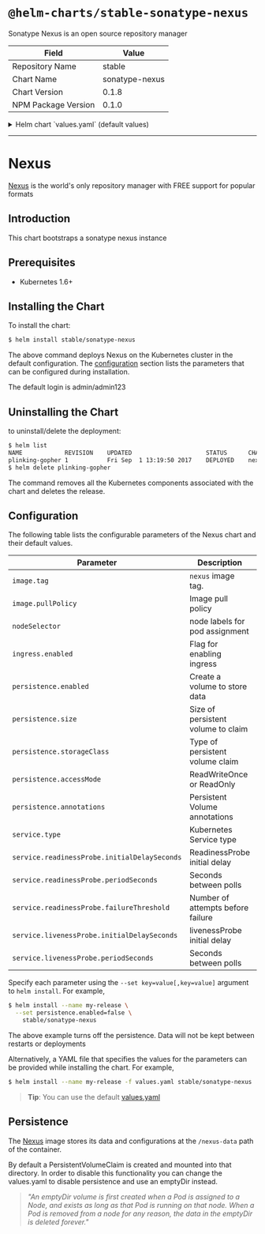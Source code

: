 # `@helm-charts/stable-sonatype-nexus`

Sonatype Nexus is an open source repository manager

| Field               | Value          |
| ------------------- | -------------- |
| Repository Name     | stable         |
| Chart Name          | sonatype-nexus |
| Chart Version       | 0.1.8          |
| NPM Package Version | 0.1.0          |

<details>

<summary>Helm chart `values.yaml` (default values)</summary>

```yaml
# Default values for nexus.
# This is a YAML-formatted file.
# Declare variables to be passed into your templates.
replicaCount: 1
image:
  repository: clearent/nexus
  tag: 3.5.1-02

# node labels for node selection
# nodeSelector:
#   cloud.google.com/gke-nodepool: default-pool

service:
  name: nexus
  type: LoadBalancer
  externalPort: 8081
  internalPort: 8081
  readinessProbe:
    initialDelaySeconds: 30
    periodSeconds: 30
    failureThreshold: 6
  livenessProbe:
    initialDelaySeconds: 30
    periodSeconds: 30
  annotations: {}
  # foo.io/bar: "true"
ingress:
  enabled: false
  # Used to create an Ingress record.
  # hosts:
  #  - nexus.local
  # annotations:
  #  kubernetes.io/ingress.class: nginx
  #  kubernetes.io/tls-acme: "true"
  # tls: {}
  # Secrets must be manually created in the namespace.
  #  - secretName: nexus-tls
  #    hosts:
  #      - nexus.local
## Configuration if choosing to host docker registry
docker:
  enabled: false
  # Used to enable a docker registry
  # port: 5509
  # host: docker.local
## Persist data to a persitent volume
persistence:
  enabled: true
  ## If defined, storageClassName: <storageClass>
  ## If set to "-", storageClassName: "", which disables dynamic provisioning
  ## If undefined (the default) or set to null, no storageClassName spec is
  ##   set, choosing the default provisioner.  (gp2 on AWS, standard on
  ##   GKE, AWS & OpenStack)
  ##
  # storageClass: "-"
  # annotations:
  #  "helm.sh/resource-policy": keep
  accessMode: ReadWriteOnce
  size: 8Gi
resources:
  {}
  # We usually recommend not to specify default resources and to leave this as a conscious
  # choice for the user. This also increases chances charts run on environments with little
  # resources, such as Minikube. If you do want to specify resources, uncomment the following
  # lines, adjust them as necessary, and remove the curly braces after 'resources:'.
  # limits:
  #  cpu: "1"
  #  memory: "1Gi"
  # requests:
  #  cpu: "100m"
  #  memory: "128Mi"
```

</details>

---

# Nexus

[Nexus](https://www.sonatype.com/nexus-repository-oss) is the world's only repository manager with FREE support for popular formats

## Introduction

This chart bootstraps a sonatype nexus instance

## Prerequisites

- Kubernetes 1.6+

## Installing the Chart

To install the chart:

```bash
$ helm install stable/sonatype-nexus
```

The above command deploys Nexus on the Kubernetes cluster in the default configuration. The [configuration](#configuration) section lists the parameters that can be configured during installation.

The default login is admin/admin123

## Uninstalling the Chart

to uninstall/delete the deployment:

```bash
$ helm list
NAME           	REVISION	UPDATED                 	STATUS  	CHART      	NAMESPACE
plinking-gopher	1       	Fri Sep  1 13:19:50 2017	DEPLOYED	nexus-0.1.0	default
$ helm delete plinking-gopher
```

The command removes all the Kubernetes components associated with the chart and deletes the release.

## Configuration

The following table lists the configurable parameters of the Nexus chart and their default values.

| Parameter                                    | Description                        | Default                                   |
| -------------------------------------------- | ---------------------------------- | ----------------------------------------- |
| `image.tag`                                  | `nexus` image tag.                 | 3.5.1-02                                  |
| `image.pullPolicy`                           | Image pull policy                  | `IfNotPresent`                            |
| `nodeSelector`                               | node labels for pod assignment     | {}                                        |
| `ingress.enabled`                            | Flag for enabling ingress          | false                                     |
| `persistence.enabled`                        | Create a volume to store data      | true                                      |
| `persistence.size`                           | Size of persistent volume to claim | 8Gi RW                                    |
| `persistence.storageClass`                   | Type of persistent volume claim    | nil (uses alpha storage class annotation) |
| `persistence.accessMode`                     | ReadWriteOnce or ReadOnly          | ReadWriteOnce                             |
| `persistence.annotations`                    | Persistent Volume annotations      | {}                                        |
| `service.type`                               | Kubernetes Service type            | `LoadBalancer`                            |
| `service.readinessProbe.initialDelaySeconds` | ReadinessProbe initial delay       | 30                                        |
| `service.readinessProbe.periodSeconds`       | Seconds between polls              | 30                                        |
| `service.readinessProbe.failureThreshold`    | Number of attempts before failure  | 6                                         |
| `service.livenessProbe.initialDelaySeconds`  | livenessProbe initial delay        | 30                                        |
| `service.livenessProbe.periodSeconds`        | Seconds between polls              | 30                                        |

Specify each parameter using the `--set key=value[,key=value]` argument to `helm install`. For example,

```bash
$ helm install --name my-release \
  --set persistence.enabled=false \
    stable/sonatype-nexus
```

The above example turns off the persistence. Data will not be kept between restarts or deployments

Alternatively, a YAML file that specifies the values for the parameters can be provided while installing the chart. For example,

```bash
$ helm install --name my-release -f values.yaml stable/sonatype-nexus
```

> **Tip**: You can use the default [values.yaml](values.yaml)

## Persistence

The [Nexus](https://github.com/clearent/nexus) image stores its data and configurations at the `/nexus-data` path of the container.

By default a PersistentVolumeClaim is created and mounted into that directory. In order to disable this functionality
you can change the values.yaml to disable persistence and use an emptyDir instead.

> _"An emptyDir volume is first created when a Pod is assigned to a Node, and exists as long as that Pod is running on that node. When a Pod is removed from a node for any reason, the data in the emptyDir is deleted forever."_
